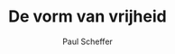 ---
title: "De vorm van vrijheid"
author: "Paul Scheffer"
isbn: ""
isbn13: ""
rating: "4"
publisher: "Bezige Bij b.v., Uitgeverij De"
pages: "190"
publishYear: "2018"
read: "2018"
goodreads_id: "41954148"
language: "nl"
---